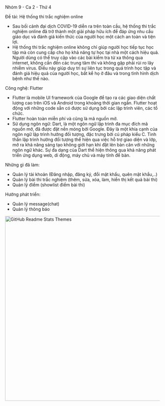 Nhóm 9 - Ca 2 - Thứ 4 

Đề tài: Hệ thống thi trắc nghiệm online
- Sau bối cảnh đại dịch COVID-19 diễn ra trên toàn cầu, hệ thống thi trắc nghiệm online đã trở thành một giải pháp hữu ích để đáp ứng nhu cầu giáo dục và đánh giá kiến thức của người học một cách an toàn và tiện lợi.
- Hệ thống thi trắc nghiệm online không chỉ giúp người học tiếp tục học tập mà còn cung cấp cho họ khả năng tự học tại nhà một cách hiệu quả. Người dùng có thể truy cập vào các bài kiểm tra từ xa thông qua internet, không cần đến các trung tâm thi và không gặp phải rủi ro lây nhiễm virus. Điều này giúp duy trì sự liên tục trong quá trình học tập và đánh giá hiệu quả của người học, bất kể họ ở đâu và trong tình hình dịch bệnh như thế nào.
  
Công nghệ: Flutter
- Flutter là mobile UI framework của Google để tạo ra các giao diện chất lượng cao trên iOS và Android trong khoảng thời gian ngắn. Flutter hoạt động với những code sẵn có được sử dụng bởi các lập trình viên, các tổ chức.
- Flutter hoàn toàn miễn phí và cũng là mã nguồn mở.
- Sử dụng ngôn ngữ: Dart, là một ngôn ngữ lập trình đa mục đích mã nguồn mở, đã được đặt nền móng bởi Google. Đây là một khía cạnh của ngôn ngữ lập trình hướng đối tượng, đặc trưng bởi cú pháp kiểu C. Tinh thần lập trình hướng đối tượng thể hiện qua việc hỗ trợ giao diện và lớp, mở ra khả năng sáng tạo không giới hạn khi đặt lên bàn cân với những ngôn ngữ khác. Sự đa dạng của Dart thể hiện thông qua khả năng phát triển ứng dụng web, di động, máy chủ và máy tính để bàn.
  
Những gì đã làm:
  - Quản lý tài khoản (Đăng nhập, đăng ký, đổi mật khẩu, quên mật khẩu,..)
  - Quản lý bài thi trắc nghiệm (thêm, sửa, xóa, làm, hiển thị kết quả bài thi)
  - Quản lý điểm (showlist điểm bài thi)
 
    
Hướng phát triển:
  - Quản lý message(chat)
  - Quản lý thông báo

<img src="https://plus.unsplash.com/premium_photo-1675621475729-edf2cf9076af?auto=format&fit=crop&q=80&w=1887&ixlib=rb-4.0.3&ixid=M3wxMjA3fDB8MHxwaG90by1wYWdlfHx8fGVufDB8fHx8fA%3D%3D" alt="GitHub Readme Stats Themes" width="600px"/>



